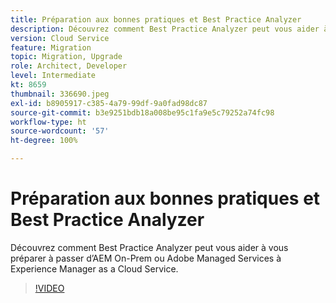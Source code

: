 ```yaml
---
title: Préparation aux bonnes pratiques et Best Practice Analyzer
description: Découvrez comment Best Practice Analyzer peut vous aider à préparer votre application à être déplacée vers Experience Manager as a Cloud Service.
version: Cloud Service
feature: Migration
topic: Migration, Upgrade
role: Architect, Developer
level: Intermediate
kt: 8659
thumbnail: 336690.jpeg
exl-id: b8905917-c385-4a79-99df-9a0fad98dc87
source-git-commit: b3e9251bdb18a008be95c1fa9e5c79252a74fc98
workflow-type: ht
source-wordcount: '57'
ht-degree: 100%

---
```


# Préparation aux bonnes pratiques et Best Practice Analyzer

Découvrez comment Best Practice Analyzer peut vous aider à vous préparer à passer d’AEM On-Prem ou Adobe Managed Services à Experience Manager as a Cloud Service.

>[!VIDEO](https://video.tv.adobe.com/v/336690?quality=12&learn=on)
